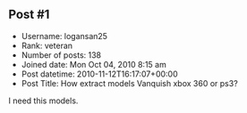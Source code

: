 ## Post #1
- Username: logansan25
- Rank: veteran
- Number of posts: 138
- Joined date: Mon Oct 04, 2010 8:15 am
- Post datetime: 2010-11-12T16:17:07+00:00
- Post Title: How extract models Vanquish xbox 360 or ps3?

I need this models.
